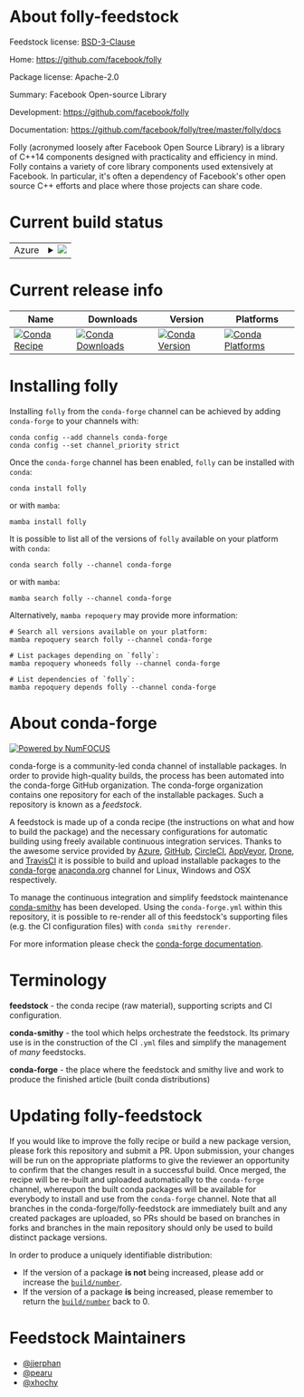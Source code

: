 About folly-feedstock
=====================

Feedstock license: [BSD-3-Clause](https://github.com/conda-forge/folly-feedstock/blob/main/LICENSE.txt)

Home: https://github.com/facebook/folly

Package license: Apache-2.0

Summary: Facebook Open-source Library

Development: https://github.com/facebook/folly

Documentation: https://github.com/facebook/folly/tree/master/folly/docs

Folly (acronymed loosely after Facebook Open Source Library) is a
library of C++14 components designed with practicality and
efficiency in mind. Folly contains a variety of core library
components used extensively at Facebook. In particular, it's often
a dependency of Facebook's other open source C++ efforts and place
where those projects can share code.


Current build status
====================


<table>
    
  <tr>
    <td>Azure</td>
    <td>
      <details>
        <summary>
          <a href="https://dev.azure.com/conda-forge/feedstock-builds/_build/latest?definitionId=13658&branchName=main">
            <img src="https://dev.azure.com/conda-forge/feedstock-builds/_apis/build/status/folly-feedstock?branchName=main">
          </a>
        </summary>
        <table>
          <thead><tr><th>Variant</th><th>Status</th></tr></thead>
          <tbody><tr>
              <td>linux_64_folly_build_extNonelibboost_devel1.84.0libevent2.1.10</td>
              <td>
                <a href="https://dev.azure.com/conda-forge/feedstock-builds/_build/latest?definitionId=13658&branchName=main">
                  <img src="https://dev.azure.com/conda-forge/feedstock-builds/_apis/build/status/folly-feedstock?branchName=main&jobName=linux&configuration=linux%20linux_64_folly_build_extNonelibboost_devel1.84.0libevent2.1.10" alt="variant">
                </a>
              </td>
            </tr><tr>
              <td>linux_64_folly_build_extNonelibboost_devel1.84.0libevent2.1.12</td>
              <td>
                <a href="https://dev.azure.com/conda-forge/feedstock-builds/_build/latest?definitionId=13658&branchName=main">
                  <img src="https://dev.azure.com/conda-forge/feedstock-builds/_apis/build/status/folly-feedstock?branchName=main&jobName=linux&configuration=linux%20linux_64_folly_build_extNonelibboost_devel1.84.0libevent2.1.12" alt="variant">
                </a>
              </td>
            </tr><tr>
              <td>linux_64_folly_build_extNonelibboost_devel1.84libevent2.1.10</td>
              <td>
                <a href="https://dev.azure.com/conda-forge/feedstock-builds/_build/latest?definitionId=13658&branchName=main">
                  <img src="https://dev.azure.com/conda-forge/feedstock-builds/_apis/build/status/folly-feedstock?branchName=main&jobName=linux&configuration=linux%20linux_64_folly_build_extNonelibboost_devel1.84libevent2.1.10" alt="variant">
                </a>
              </td>
            </tr><tr>
              <td>linux_64_folly_build_extNonelibboost_devel1.84libevent2.1.12</td>
              <td>
                <a href="https://dev.azure.com/conda-forge/feedstock-builds/_build/latest?definitionId=13658&branchName=main">
                  <img src="https://dev.azure.com/conda-forge/feedstock-builds/_apis/build/status/folly-feedstock?branchName=main&jobName=linux&configuration=linux%20linux_64_folly_build_extNonelibboost_devel1.84libevent2.1.12" alt="variant">
                </a>
              </td>
            </tr><tr>
              <td>linux_64_folly_build_extjemalloclibboost_devel1.84.0libevent2.1.10</td>
              <td>
                <a href="https://dev.azure.com/conda-forge/feedstock-builds/_build/latest?definitionId=13658&branchName=main">
                  <img src="https://dev.azure.com/conda-forge/feedstock-builds/_apis/build/status/folly-feedstock?branchName=main&jobName=linux&configuration=linux%20linux_64_folly_build_extjemalloclibboost_devel1.84.0libevent2.1.10" alt="variant">
                </a>
              </td>
            </tr><tr>
              <td>linux_64_folly_build_extjemalloclibboost_devel1.84.0libevent2.1.12</td>
              <td>
                <a href="https://dev.azure.com/conda-forge/feedstock-builds/_build/latest?definitionId=13658&branchName=main">
                  <img src="https://dev.azure.com/conda-forge/feedstock-builds/_apis/build/status/folly-feedstock?branchName=main&jobName=linux&configuration=linux%20linux_64_folly_build_extjemalloclibboost_devel1.84.0libevent2.1.12" alt="variant">
                </a>
              </td>
            </tr><tr>
              <td>linux_64_folly_build_extjemalloclibboost_devel1.84libevent2.1.10</td>
              <td>
                <a href="https://dev.azure.com/conda-forge/feedstock-builds/_build/latest?definitionId=13658&branchName=main">
                  <img src="https://dev.azure.com/conda-forge/feedstock-builds/_apis/build/status/folly-feedstock?branchName=main&jobName=linux&configuration=linux%20linux_64_folly_build_extjemalloclibboost_devel1.84libevent2.1.10" alt="variant">
                </a>
              </td>
            </tr><tr>
              <td>linux_64_folly_build_extjemalloclibboost_devel1.84libevent2.1.12</td>
              <td>
                <a href="https://dev.azure.com/conda-forge/feedstock-builds/_build/latest?definitionId=13658&branchName=main">
                  <img src="https://dev.azure.com/conda-forge/feedstock-builds/_apis/build/status/folly-feedstock?branchName=main&jobName=linux&configuration=linux%20linux_64_folly_build_extjemalloclibboost_devel1.84libevent2.1.12" alt="variant">
                </a>
              </td>
            </tr><tr>
              <td>linux_aarch64_folly_build_extNonelibboost_devel1.84.0libevent2.1.10</td>
              <td>
                <a href="https://dev.azure.com/conda-forge/feedstock-builds/_build/latest?definitionId=13658&branchName=main">
                  <img src="https://dev.azure.com/conda-forge/feedstock-builds/_apis/build/status/folly-feedstock?branchName=main&jobName=linux&configuration=linux%20linux_aarch64_folly_build_extNonelibboost_devel1.84.0libevent2.1.10" alt="variant">
                </a>
              </td>
            </tr><tr>
              <td>linux_aarch64_folly_build_extNonelibboost_devel1.84.0libevent2.1.12</td>
              <td>
                <a href="https://dev.azure.com/conda-forge/feedstock-builds/_build/latest?definitionId=13658&branchName=main">
                  <img src="https://dev.azure.com/conda-forge/feedstock-builds/_apis/build/status/folly-feedstock?branchName=main&jobName=linux&configuration=linux%20linux_aarch64_folly_build_extNonelibboost_devel1.84.0libevent2.1.12" alt="variant">
                </a>
              </td>
            </tr><tr>
              <td>linux_aarch64_folly_build_extNonelibboost_devel1.84libevent2.1.10</td>
              <td>
                <a href="https://dev.azure.com/conda-forge/feedstock-builds/_build/latest?definitionId=13658&branchName=main">
                  <img src="https://dev.azure.com/conda-forge/feedstock-builds/_apis/build/status/folly-feedstock?branchName=main&jobName=linux&configuration=linux%20linux_aarch64_folly_build_extNonelibboost_devel1.84libevent2.1.10" alt="variant">
                </a>
              </td>
            </tr><tr>
              <td>linux_aarch64_folly_build_extNonelibboost_devel1.84libevent2.1.12</td>
              <td>
                <a href="https://dev.azure.com/conda-forge/feedstock-builds/_build/latest?definitionId=13658&branchName=main">
                  <img src="https://dev.azure.com/conda-forge/feedstock-builds/_apis/build/status/folly-feedstock?branchName=main&jobName=linux&configuration=linux%20linux_aarch64_folly_build_extNonelibboost_devel1.84libevent2.1.12" alt="variant">
                </a>
              </td>
            </tr><tr>
              <td>linux_aarch64_folly_build_extjemalloclibboost_devel1.84.0libevent2.1.10</td>
              <td>
                <a href="https://dev.azure.com/conda-forge/feedstock-builds/_build/latest?definitionId=13658&branchName=main">
                  <img src="https://dev.azure.com/conda-forge/feedstock-builds/_apis/build/status/folly-feedstock?branchName=main&jobName=linux&configuration=linux%20linux_aarch64_folly_build_extjemalloclibboost_devel1.84.0libevent2.1.10" alt="variant">
                </a>
              </td>
            </tr><tr>
              <td>linux_aarch64_folly_build_extjemalloclibboost_devel1.84.0libevent2.1.12</td>
              <td>
                <a href="https://dev.azure.com/conda-forge/feedstock-builds/_build/latest?definitionId=13658&branchName=main">
                  <img src="https://dev.azure.com/conda-forge/feedstock-builds/_apis/build/status/folly-feedstock?branchName=main&jobName=linux&configuration=linux%20linux_aarch64_folly_build_extjemalloclibboost_devel1.84.0libevent2.1.12" alt="variant">
                </a>
              </td>
            </tr><tr>
              <td>linux_aarch64_folly_build_extjemalloclibboost_devel1.84libevent2.1.10</td>
              <td>
                <a href="https://dev.azure.com/conda-forge/feedstock-builds/_build/latest?definitionId=13658&branchName=main">
                  <img src="https://dev.azure.com/conda-forge/feedstock-builds/_apis/build/status/folly-feedstock?branchName=main&jobName=linux&configuration=linux%20linux_aarch64_folly_build_extjemalloclibboost_devel1.84libevent2.1.10" alt="variant">
                </a>
              </td>
            </tr><tr>
              <td>linux_aarch64_folly_build_extjemalloclibboost_devel1.84libevent2.1.12</td>
              <td>
                <a href="https://dev.azure.com/conda-forge/feedstock-builds/_build/latest?definitionId=13658&branchName=main">
                  <img src="https://dev.azure.com/conda-forge/feedstock-builds/_apis/build/status/folly-feedstock?branchName=main&jobName=linux&configuration=linux%20linux_aarch64_folly_build_extjemalloclibboost_devel1.84libevent2.1.12" alt="variant">
                </a>
              </td>
            </tr><tr>
              <td>linux_ppc64le_folly_build_extNonelibboost_devel1.84.0libevent2.1.10</td>
              <td>
                <a href="https://dev.azure.com/conda-forge/feedstock-builds/_build/latest?definitionId=13658&branchName=main">
                  <img src="https://dev.azure.com/conda-forge/feedstock-builds/_apis/build/status/folly-feedstock?branchName=main&jobName=linux&configuration=linux%20linux_ppc64le_folly_build_extNonelibboost_devel1.84.0libevent2.1.10" alt="variant">
                </a>
              </td>
            </tr><tr>
              <td>linux_ppc64le_folly_build_extNonelibboost_devel1.84.0libevent2.1.12</td>
              <td>
                <a href="https://dev.azure.com/conda-forge/feedstock-builds/_build/latest?definitionId=13658&branchName=main">
                  <img src="https://dev.azure.com/conda-forge/feedstock-builds/_apis/build/status/folly-feedstock?branchName=main&jobName=linux&configuration=linux%20linux_ppc64le_folly_build_extNonelibboost_devel1.84.0libevent2.1.12" alt="variant">
                </a>
              </td>
            </tr><tr>
              <td>linux_ppc64le_folly_build_extNonelibboost_devel1.84libevent2.1.10</td>
              <td>
                <a href="https://dev.azure.com/conda-forge/feedstock-builds/_build/latest?definitionId=13658&branchName=main">
                  <img src="https://dev.azure.com/conda-forge/feedstock-builds/_apis/build/status/folly-feedstock?branchName=main&jobName=linux&configuration=linux%20linux_ppc64le_folly_build_extNonelibboost_devel1.84libevent2.1.10" alt="variant">
                </a>
              </td>
            </tr><tr>
              <td>linux_ppc64le_folly_build_extNonelibboost_devel1.84libevent2.1.12</td>
              <td>
                <a href="https://dev.azure.com/conda-forge/feedstock-builds/_build/latest?definitionId=13658&branchName=main">
                  <img src="https://dev.azure.com/conda-forge/feedstock-builds/_apis/build/status/folly-feedstock?branchName=main&jobName=linux&configuration=linux%20linux_ppc64le_folly_build_extNonelibboost_devel1.84libevent2.1.12" alt="variant">
                </a>
              </td>
            </tr><tr>
              <td>linux_ppc64le_folly_build_extjemalloclibboost_devel1.84.0libevent2.1.10</td>
              <td>
                <a href="https://dev.azure.com/conda-forge/feedstock-builds/_build/latest?definitionId=13658&branchName=main">
                  <img src="https://dev.azure.com/conda-forge/feedstock-builds/_apis/build/status/folly-feedstock?branchName=main&jobName=linux&configuration=linux%20linux_ppc64le_folly_build_extjemalloclibboost_devel1.84.0libevent2.1.10" alt="variant">
                </a>
              </td>
            </tr><tr>
              <td>linux_ppc64le_folly_build_extjemalloclibboost_devel1.84.0libevent2.1.12</td>
              <td>
                <a href="https://dev.azure.com/conda-forge/feedstock-builds/_build/latest?definitionId=13658&branchName=main">
                  <img src="https://dev.azure.com/conda-forge/feedstock-builds/_apis/build/status/folly-feedstock?branchName=main&jobName=linux&configuration=linux%20linux_ppc64le_folly_build_extjemalloclibboost_devel1.84.0libevent2.1.12" alt="variant">
                </a>
              </td>
            </tr><tr>
              <td>linux_ppc64le_folly_build_extjemalloclibboost_devel1.84libevent2.1.10</td>
              <td>
                <a href="https://dev.azure.com/conda-forge/feedstock-builds/_build/latest?definitionId=13658&branchName=main">
                  <img src="https://dev.azure.com/conda-forge/feedstock-builds/_apis/build/status/folly-feedstock?branchName=main&jobName=linux&configuration=linux%20linux_ppc64le_folly_build_extjemalloclibboost_devel1.84libevent2.1.10" alt="variant">
                </a>
              </td>
            </tr><tr>
              <td>linux_ppc64le_folly_build_extjemalloclibboost_devel1.84libevent2.1.12</td>
              <td>
                <a href="https://dev.azure.com/conda-forge/feedstock-builds/_build/latest?definitionId=13658&branchName=main">
                  <img src="https://dev.azure.com/conda-forge/feedstock-builds/_apis/build/status/folly-feedstock?branchName=main&jobName=linux&configuration=linux%20linux_ppc64le_folly_build_extjemalloclibboost_devel1.84libevent2.1.12" alt="variant">
                </a>
              </td>
            </tr><tr>
              <td>osx_64_folly_build_extNonelibboost_devel1.84.0libevent2.1.10</td>
              <td>
                <a href="https://dev.azure.com/conda-forge/feedstock-builds/_build/latest?definitionId=13658&branchName=main">
                  <img src="https://dev.azure.com/conda-forge/feedstock-builds/_apis/build/status/folly-feedstock?branchName=main&jobName=osx&configuration=osx%20osx_64_folly_build_extNonelibboost_devel1.84.0libevent2.1.10" alt="variant">
                </a>
              </td>
            </tr><tr>
              <td>osx_64_folly_build_extNonelibboost_devel1.84.0libevent2.1.12</td>
              <td>
                <a href="https://dev.azure.com/conda-forge/feedstock-builds/_build/latest?definitionId=13658&branchName=main">
                  <img src="https://dev.azure.com/conda-forge/feedstock-builds/_apis/build/status/folly-feedstock?branchName=main&jobName=osx&configuration=osx%20osx_64_folly_build_extNonelibboost_devel1.84.0libevent2.1.12" alt="variant">
                </a>
              </td>
            </tr><tr>
              <td>osx_64_folly_build_extNonelibboost_devel1.84libevent2.1.10</td>
              <td>
                <a href="https://dev.azure.com/conda-forge/feedstock-builds/_build/latest?definitionId=13658&branchName=main">
                  <img src="https://dev.azure.com/conda-forge/feedstock-builds/_apis/build/status/folly-feedstock?branchName=main&jobName=osx&configuration=osx%20osx_64_folly_build_extNonelibboost_devel1.84libevent2.1.10" alt="variant">
                </a>
              </td>
            </tr><tr>
              <td>osx_64_folly_build_extNonelibboost_devel1.84libevent2.1.12</td>
              <td>
                <a href="https://dev.azure.com/conda-forge/feedstock-builds/_build/latest?definitionId=13658&branchName=main">
                  <img src="https://dev.azure.com/conda-forge/feedstock-builds/_apis/build/status/folly-feedstock?branchName=main&jobName=osx&configuration=osx%20osx_64_folly_build_extNonelibboost_devel1.84libevent2.1.12" alt="variant">
                </a>
              </td>
            </tr><tr>
              <td>osx_64_folly_build_extjemalloclibboost_devel1.84.0libevent2.1.10</td>
              <td>
                <a href="https://dev.azure.com/conda-forge/feedstock-builds/_build/latest?definitionId=13658&branchName=main">
                  <img src="https://dev.azure.com/conda-forge/feedstock-builds/_apis/build/status/folly-feedstock?branchName=main&jobName=osx&configuration=osx%20osx_64_folly_build_extjemalloclibboost_devel1.84.0libevent2.1.10" alt="variant">
                </a>
              </td>
            </tr><tr>
              <td>osx_64_folly_build_extjemalloclibboost_devel1.84.0libevent2.1.12</td>
              <td>
                <a href="https://dev.azure.com/conda-forge/feedstock-builds/_build/latest?definitionId=13658&branchName=main">
                  <img src="https://dev.azure.com/conda-forge/feedstock-builds/_apis/build/status/folly-feedstock?branchName=main&jobName=osx&configuration=osx%20osx_64_folly_build_extjemalloclibboost_devel1.84.0libevent2.1.12" alt="variant">
                </a>
              </td>
            </tr><tr>
              <td>osx_64_folly_build_extjemalloclibboost_devel1.84libevent2.1.10</td>
              <td>
                <a href="https://dev.azure.com/conda-forge/feedstock-builds/_build/latest?definitionId=13658&branchName=main">
                  <img src="https://dev.azure.com/conda-forge/feedstock-builds/_apis/build/status/folly-feedstock?branchName=main&jobName=osx&configuration=osx%20osx_64_folly_build_extjemalloclibboost_devel1.84libevent2.1.10" alt="variant">
                </a>
              </td>
            </tr><tr>
              <td>osx_64_folly_build_extjemalloclibboost_devel1.84libevent2.1.12</td>
              <td>
                <a href="https://dev.azure.com/conda-forge/feedstock-builds/_build/latest?definitionId=13658&branchName=main">
                  <img src="https://dev.azure.com/conda-forge/feedstock-builds/_apis/build/status/folly-feedstock?branchName=main&jobName=osx&configuration=osx%20osx_64_folly_build_extjemalloclibboost_devel1.84libevent2.1.12" alt="variant">
                </a>
              </td>
            </tr><tr>
              <td>osx_arm64_folly_build_extNonelibboost_devel1.84.0libevent2.1.10</td>
              <td>
                <a href="https://dev.azure.com/conda-forge/feedstock-builds/_build/latest?definitionId=13658&branchName=main">
                  <img src="https://dev.azure.com/conda-forge/feedstock-builds/_apis/build/status/folly-feedstock?branchName=main&jobName=osx&configuration=osx%20osx_arm64_folly_build_extNonelibboost_devel1.84.0libevent2.1.10" alt="variant">
                </a>
              </td>
            </tr><tr>
              <td>osx_arm64_folly_build_extNonelibboost_devel1.84.0libevent2.1.12</td>
              <td>
                <a href="https://dev.azure.com/conda-forge/feedstock-builds/_build/latest?definitionId=13658&branchName=main">
                  <img src="https://dev.azure.com/conda-forge/feedstock-builds/_apis/build/status/folly-feedstock?branchName=main&jobName=osx&configuration=osx%20osx_arm64_folly_build_extNonelibboost_devel1.84.0libevent2.1.12" alt="variant">
                </a>
              </td>
            </tr><tr>
              <td>osx_arm64_folly_build_extNonelibboost_devel1.84libevent2.1.10</td>
              <td>
                <a href="https://dev.azure.com/conda-forge/feedstock-builds/_build/latest?definitionId=13658&branchName=main">
                  <img src="https://dev.azure.com/conda-forge/feedstock-builds/_apis/build/status/folly-feedstock?branchName=main&jobName=osx&configuration=osx%20osx_arm64_folly_build_extNonelibboost_devel1.84libevent2.1.10" alt="variant">
                </a>
              </td>
            </tr><tr>
              <td>osx_arm64_folly_build_extNonelibboost_devel1.84libevent2.1.12</td>
              <td>
                <a href="https://dev.azure.com/conda-forge/feedstock-builds/_build/latest?definitionId=13658&branchName=main">
                  <img src="https://dev.azure.com/conda-forge/feedstock-builds/_apis/build/status/folly-feedstock?branchName=main&jobName=osx&configuration=osx%20osx_arm64_folly_build_extNonelibboost_devel1.84libevent2.1.12" alt="variant">
                </a>
              </td>
            </tr><tr>
              <td>osx_arm64_folly_build_extjemalloclibboost_devel1.84.0libevent2.1.10</td>
              <td>
                <a href="https://dev.azure.com/conda-forge/feedstock-builds/_build/latest?definitionId=13658&branchName=main">
                  <img src="https://dev.azure.com/conda-forge/feedstock-builds/_apis/build/status/folly-feedstock?branchName=main&jobName=osx&configuration=osx%20osx_arm64_folly_build_extjemalloclibboost_devel1.84.0libevent2.1.10" alt="variant">
                </a>
              </td>
            </tr><tr>
              <td>osx_arm64_folly_build_extjemalloclibboost_devel1.84.0libevent2.1.12</td>
              <td>
                <a href="https://dev.azure.com/conda-forge/feedstock-builds/_build/latest?definitionId=13658&branchName=main">
                  <img src="https://dev.azure.com/conda-forge/feedstock-builds/_apis/build/status/folly-feedstock?branchName=main&jobName=osx&configuration=osx%20osx_arm64_folly_build_extjemalloclibboost_devel1.84.0libevent2.1.12" alt="variant">
                </a>
              </td>
            </tr><tr>
              <td>osx_arm64_folly_build_extjemalloclibboost_devel1.84libevent2.1.10</td>
              <td>
                <a href="https://dev.azure.com/conda-forge/feedstock-builds/_build/latest?definitionId=13658&branchName=main">
                  <img src="https://dev.azure.com/conda-forge/feedstock-builds/_apis/build/status/folly-feedstock?branchName=main&jobName=osx&configuration=osx%20osx_arm64_folly_build_extjemalloclibboost_devel1.84libevent2.1.10" alt="variant">
                </a>
              </td>
            </tr><tr>
              <td>osx_arm64_folly_build_extjemalloclibboost_devel1.84libevent2.1.12</td>
              <td>
                <a href="https://dev.azure.com/conda-forge/feedstock-builds/_build/latest?definitionId=13658&branchName=main">
                  <img src="https://dev.azure.com/conda-forge/feedstock-builds/_apis/build/status/folly-feedstock?branchName=main&jobName=osx&configuration=osx%20osx_arm64_folly_build_extjemalloclibboost_devel1.84libevent2.1.12" alt="variant">
                </a>
              </td>
            </tr>
          </tbody>
        </table>
      </details>
    </td>
  </tr>
</table>

Current release info
====================

| Name | Downloads | Version | Platforms |
| --- | --- | --- | --- |
| [![Conda Recipe](https://img.shields.io/badge/recipe-folly-green.svg)](https://anaconda.org/conda-forge/folly) | [![Conda Downloads](https://img.shields.io/conda/dn/conda-forge/folly.svg)](https://anaconda.org/conda-forge/folly) | [![Conda Version](https://img.shields.io/conda/vn/conda-forge/folly.svg)](https://anaconda.org/conda-forge/folly) | [![Conda Platforms](https://img.shields.io/conda/pn/conda-forge/folly.svg)](https://anaconda.org/conda-forge/folly) |

Installing folly
================

Installing `folly` from the `conda-forge` channel can be achieved by adding `conda-forge` to your channels with:

```
conda config --add channels conda-forge
conda config --set channel_priority strict
```

Once the `conda-forge` channel has been enabled, `folly` can be installed with `conda`:

```
conda install folly
```

or with `mamba`:

```
mamba install folly
```

It is possible to list all of the versions of `folly` available on your platform with `conda`:

```
conda search folly --channel conda-forge
```

or with `mamba`:

```
mamba search folly --channel conda-forge
```

Alternatively, `mamba repoquery` may provide more information:

```
# Search all versions available on your platform:
mamba repoquery search folly --channel conda-forge

# List packages depending on `folly`:
mamba repoquery whoneeds folly --channel conda-forge

# List dependencies of `folly`:
mamba repoquery depends folly --channel conda-forge
```


About conda-forge
=================

[![Powered by
NumFOCUS](https://img.shields.io/badge/powered%20by-NumFOCUS-orange.svg?style=flat&colorA=E1523D&colorB=007D8A)](https://numfocus.org)

conda-forge is a community-led conda channel of installable packages.
In order to provide high-quality builds, the process has been automated into the
conda-forge GitHub organization. The conda-forge organization contains one repository
for each of the installable packages. Such a repository is known as a *feedstock*.

A feedstock is made up of a conda recipe (the instructions on what and how to build
the package) and the necessary configurations for automatic building using freely
available continuous integration services. Thanks to the awesome service provided by
[Azure](https://azure.microsoft.com/en-us/services/devops/), [GitHub](https://github.com/),
[CircleCI](https://circleci.com/), [AppVeyor](https://www.appveyor.com/),
[Drone](https://cloud.drone.io/welcome), and [TravisCI](https://travis-ci.com/)
it is possible to build and upload installable packages to the
[conda-forge](https://anaconda.org/conda-forge) [anaconda.org](https://anaconda.org/)
channel for Linux, Windows and OSX respectively.

To manage the continuous integration and simplify feedstock maintenance
[conda-smithy](https://github.com/conda-forge/conda-smithy) has been developed.
Using the ``conda-forge.yml`` within this repository, it is possible to re-render all of
this feedstock's supporting files (e.g. the CI configuration files) with ``conda smithy rerender``.

For more information please check the [conda-forge documentation](https://conda-forge.org/docs/).

Terminology
===========

**feedstock** - the conda recipe (raw material), supporting scripts and CI configuration.

**conda-smithy** - the tool which helps orchestrate the feedstock.
                   Its primary use is in the construction of the CI ``.yml`` files
                   and simplify the management of *many* feedstocks.

**conda-forge** - the place where the feedstock and smithy live and work to
                  produce the finished article (built conda distributions)


Updating folly-feedstock
========================

If you would like to improve the folly recipe or build a new
package version, please fork this repository and submit a PR. Upon submission,
your changes will be run on the appropriate platforms to give the reviewer an
opportunity to confirm that the changes result in a successful build. Once
merged, the recipe will be re-built and uploaded automatically to the
`conda-forge` channel, whereupon the built conda packages will be available for
everybody to install and use from the `conda-forge` channel.
Note that all branches in the conda-forge/folly-feedstock are
immediately built and any created packages are uploaded, so PRs should be based
on branches in forks and branches in the main repository should only be used to
build distinct package versions.

In order to produce a uniquely identifiable distribution:
 * If the version of a package **is not** being increased, please add or increase
   the [``build/number``](https://docs.conda.io/projects/conda-build/en/latest/resources/define-metadata.html#build-number-and-string).
 * If the version of a package **is** being increased, please remember to return
   the [``build/number``](https://docs.conda.io/projects/conda-build/en/latest/resources/define-metadata.html#build-number-and-string)
   back to 0.

Feedstock Maintainers
=====================

* [@jjerphan](https://github.com/jjerphan/)
* [@pearu](https://github.com/pearu/)
* [@xhochy](https://github.com/xhochy/)

